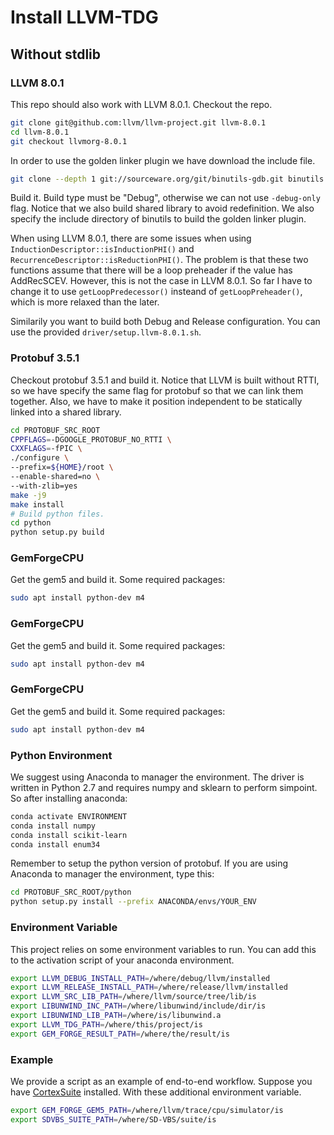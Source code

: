 # Install LLVM-TDG

## Without stdlib

### LLVM 8.0.1

This repo should also work with LLVM 8.0.1. Checkout the repo.

```bash
git clone git@github.com:llvm/llvm-project.git llvm-8.0.1
cd llvm-8.0.1
git checkout llvmorg-8.0.1
```

In order to use the golden linker plugin we have download the include file.

```bash
git clone --depth 1 git://sourceware.org/git/binutils-gdb.git binutils
```

Build it. Build type must be "Debug", otherwise we can not use `-debug-only` flag. Notice that we also build shared library to avoid redefinition. We also specify the include directory of binutils to build the golden linker plugin.

When using LLVM 8.0.1, there are some issues when using `InductionDescriptor::isInductionPHI()` and `RecurrenceDescriptor::isReductionPHI()`. The problem is that these two functions assume that there will be a loop preheader if the value has AddRecSCEV. However, this is not the case in LLVM 8.0.1. So far I have to change it to use `getLoopPredecessor()` insteand of `getLoopPreheader()`, which is more relaxed than the later.

Similarily you want to build both Debug and Release configuration. You can use the provided `driver/setup.llvm-8.0.1.sh`.

### Protobuf 3.5.1

Checkout protobuf 3.5.1 and build it. Notice that LLVM is built without RTTI, so we have specify the same flag for protobuf so that we can link them together. Also, we have to make it position independent to be statically linked into a shared library.

```bash
cd PROTOBUF_SRC_ROOT
CPPFLAGS=-DGOOGLE_PROTOBUF_NO_RTTI \
CXXFLAGS=-fPIC \
./configure \
--prefix=${HOME}/root \
--enable-shared=no \
--with-zlib=yes
make -j9
make install
# Build python files.
cd python
python setup.py build
```

### GemForgeCPU

Get the gem5 and build it. Some required packages:

```bash
sudo apt install python-dev m4
```

### GemForgeCPU

Get the gem5 and build it. Some required packages:

```bash
sudo apt install python-dev m4
```

### GemForgeCPU

Get the gem5 and build it. Some required packages:

```bash
sudo apt install python-dev m4
```

### Python Environment

We suggest using Anaconda to manager the environment. The driver is written in Python 2.7 and requires numpy and sklearn to perform simpoint. So after installing anaconda:

```bash
conda activate ENVIRONMENT
conda install numpy
conda install scikit-learn
conda install enum34
```

Remember to setup the python version of protobuf. If you are using Anaconda to manager the environment, type this:

```bash
cd PROTOBUF_SRC_ROOT/python
python setup.py install --prefix ANACONDA/envs/YOUR_ENV
```

### Environment Variable

This project relies on some environment variables to run. You can add this to the activation script of your anaconda environment.

```bash
export LLVM_DEBUG_INSTALL_PATH=/where/debug/llvm/installed
export LLVM_RELEASE_INSTALL_PATH=/where/release/llvm/installed
export LLVM_SRC_LIB_PATH=/where/llvm/source/tree/lib/is
export LIBUNWIND_INC_PATH=/where/libunwind/include/dir/is
export LIBUNWIND_LIB_PATH=/where/is/libunwind.a
export LLVM_TDG_PATH=/where/this/project/is
export GEM_FORGE_RESULT_PATH=/where/the/result/is
```

### Example

We provide a script as an example of end-to-end workflow. Suppose you have [CortexSuite](http://cseweb.ucsd.edu/groups/bsg/) installed. With these additional environment variable.

```bash
export GEM_FORGE_GEM5_PATH=/where/llvm/trace/cpu/simulator/is
export SDVBS_SUITE_PATH=/where/SD-VBS/suite/is
```
